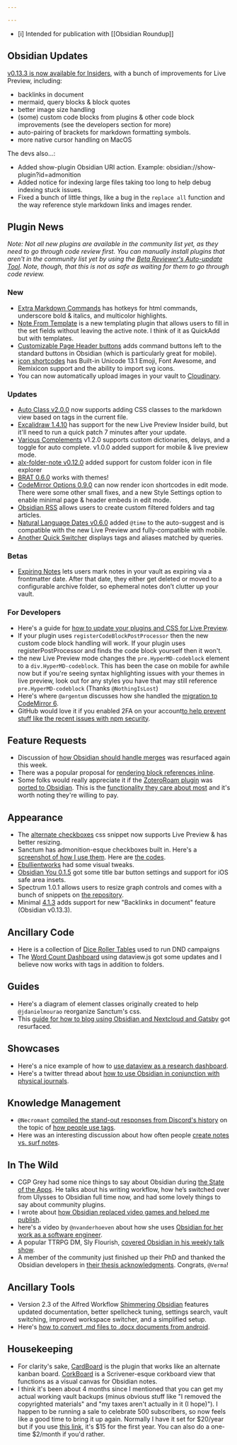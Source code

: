 ```yaml
---

---
```


- [i] Intended for publication with [[Obsidian Roundup]]

## Obsidian Updates

[v0.13.3 is now available for Insiders](https://forum.obsidian.md/t/obsidian-release-v0-13-3-insider-build/27381), with a bunch of improvements for Live Preview, including: 

* backlinks in document
* mermaid, query blocks & block quotes
* better image size handling
* (some) custom code blocks from plugins & other code block improvements (see the developers section for more)
* auto-pairing of brackets for markdown formatting symbols.
* more native cursor handling on MacOS

The devs also...: 

- Added show-plugin Obsidian URI action. Example: obsidian://show-plugin?id=admonition
- Added notice for indexing large files taking too long to help debug indexing stuck issues.
- Fixed a bunch of little things, like a bug in the `replace all` function and the way reference style markdown links and images render.
 
## Plugin News

_Note: Not all new plugins are available in the community list yet, as they need to go through code review first. You can manually install plugins that aren't in the community list yet by using the [Beta Reviewer's Auto-update Tool](https://github.com/TfTHacker/obsidian42-brat). Note, though, that this is not as safe as waiting for them to go through code review._

### New

* [Extra Markdown Commands](https://github.com/chrisgrieser/obsidian-extra-md-commands) has hotkeys for html commands, underscore bold & italics, and multicolor highlights. 
* [Note From Template](https://github.com/mo-seph/obsidian-note-from-template) is a new templating plugin that allows users to fill in the set fields without leaving the active note. I think of it as QuickAdd but with templates. 
* [Customizable Page Header buttons](https://github.com/kometenstaub/customizable-page-header-buttons) adds command buttons left to the standard buttons in Obsidian (which is particularly great for mobile). 
* [icon shortcodes](https://github.com/aidenlx/obsidian-icon-shortcodes) has Built-in Unicode 13.1 Emoji, Font Awesome, and Remixicon support and the ability to import svg icons. 
* You can now automatically upload images in your vault to [Cloudinary](https://github.com/jordanhandy/obsidian-cloudinary-uploader). 

### Updates

* [Auto Class v2.0.0](https://github.com/OfficerHalf/obsidian-auto-class/releases/tag/2.0.0) now supports adding CSS classes to the markdown view based on tags in the current file. 
* [Excalidraw 1.4.10](https://github.com/zsviczian/obsidian-excalidraw-plugin/releases/tag/1.4.10) has support for the new Live Preview Insider build, but it'll need to run a quick patch 7 minutes after your update. 
* [Various Complements](https://github.com/tadashi-aikawa/obsidian-various-complements-plugin/releases/tag/1.2.0) v1.2.0 supports custom dictionaries, delays, and a toggle for auto complete. v1.0.0 added support for mobile & live preview mode. 
* [alx-folder-note v0.12.0](https://github.com/aidenlx/alx-folder-note/releases/tag/0.12.0) added support for custom folder icon in file explorer
* [BRAT 0.6.0](https://github.com/TfTHacker/obsidian42-brat) works with themes! 
* [CodeMirror Options 0.9.0](https://github.com/nothingislost/obsidian-codemirror-options) can now render icon shortcodes in edit mode. There were some other small fixes, and a new Style Settings option to enable minimal page & header embeds in edit mode.
* [Obsidian RSS](https://github.com/joethei/obsidian-rss) allows users to create custom filtered folders and tag articles. 
* [Natural Language Dates v0.6.0](https://github.com/argenos/nldates-obsidian/releases/tag/0.6.0) added `@time` to the auto-suggest and is compatible with the new Live Preview and fully-compatible with mobile.
* [Another Quick Switcher](https://github.com/tadashi-aikawa/obsidian-another-quick-switcher/releases/tag/2.0.0) displays tags and aliases matched by queries. 

### Betas

* [Expiring Notes](https://github.com/joerncodes/obsidian-expiring-notes) lets users mark notes in your vault as expiring via a frontmatter date. After that date, they either get deleted or moved to a configurable archive folder, so ephemeral notes don’t clutter up your vault. 


### For Developers

* Here's a guide for [how to update your plugins and CSS for Live Preview](https://publish.obsidian.md/hub/04+-+Guides%2C+Workflows%2C+%26+Courses/Guides/How+to+update+your+plugins+and+CSS+for+live+preview). 
* If your plugin uses `registerCodeBlockPostProcessor` then the new custom code block handling will work. If your plugin uses registerPostProcessor and finds the code block yourself then it won't. 
* the new Live Preview mode changes the `pre.HyperMD-codeblock` element to a `div.HyperMD-codeblock`. This has been the case on mobile for awhile now but if you're seeing syntax highlighting issues with your themes in live preview, look out for any styles you have that may still reference `pre.HyperMD-codeblock` (Thanks `@NothingIsLost`)
* Here's where `@argentum` discusses how she handled the [migration to CodeMirror 6](http://discordapp.com/channels/686053708261228577/840286264964022302/910526814177329193). 
* GitHub would love it if you enabled 2FA on your account[to help prevent stuff like the recent issues with npm security](https://github.blog/2021-11-15-githubs-commitment-to-npm-ecosystem-security/). 

## Feature Requests

* Discussion of [how Obsidian should handle merges](https://forum.obsidian.md/t/add-a-toggle-to-disable-automatic-merging-of-changes/14874) was resurfaced again this week. 
* There was a popular proposal for [rendering block references inline](https://forum.obsidian.md/t/a-proposal-for-rendering-block-references-inline/27093). 
* Some folks would really appreciate it if the [ZoteroRoam plugin](https://alix-lahuec.gitbook.io/zotero-roam/) was [ported to Obsidian](https://discord.com/channels/686053708261228577/840286264964022302/909658819880177664). This is the [functionality they care about most](https://www.dropbox.com/s/a3ktpw8wbexhdpq/Screen%20Recording%202021-11-15%20at%202.58.20%20pm.mov?dl=0) and it's worth noting they're willing to pay.

## Appearance

* The [alternate checkboxes](https://github.com/SlRvb/Obsidian--ITS-Theme/blob/main/S%20-%20Checkboxes.css) css snippet now supports Live Preview & has better resizing. 
* Sanctum has admonition-esque checkboxes built in. Here's a [screenshot of how I use them](https://discord.com/channels/686053708261228577/744933215063638183/909883363505098853). Here are [the codes](http://discordapp.com/channels/686053708261228577/702656734631821413/909186409087246406). 
* [Ebullientworks](https://github.com/ebullient/obsidian-theme-ebullientworks) had some visual tweaks. 
* [Obsidian You 0.1.5](https://github.com/selfire1/obsidian-you-theme/releases/tag/0.1.4) got some title bar button settings and support for iOS safe area insets. 
* Spectrum 1.0.1 allows users to resize graph controls and comes with a bunch of snippets on [the repository](https://github.com/Braweria/Spectrum/tree/main/snippets).
* Minimal [4.1.3](https://github.com/kepano/obsidian-minimal/releases/tag/4.1.3) adds support for new "Backlinks in document" feature (Obsidian v0.13.3).

## Ancillary Code
* Here is a collection of [Dice Roller Tables](https://github.com/WychWitch/Obsidian-Dice-Roller-Tables) used to run DND campaigns
* The [Word Count Dashboard](https://gist.github.com/chrisgrieser/ac16a80cdd9e8e0e84606cc24e35ad99#file-word-count-dashboard-md) using dataview.js got some updates and I believe now works with tags in addition to folders. 

## Guides

* Here's a diagram of element classes originally created to help `@jdanielmourao` reorganize Sanctum's css.
* This [guide for how to blog using Obsidian and Nextcloud and Gatsby](https://andri.dk/blog/2021/blogging-with-obsidian-gatsby-and-nextcloud) got resurfaced. 

## Showcases

* Here's a nice example of how to [use dataview as a research dashboard](https://discord.com/channels/686053708261228577/744933215063638183/909203223011811348). 
* Here's a twitter thread about [how to use Obsidian in conjunction with physical journals](https://twitter.com/anthonybaker/status/1459547762517688327). 

## Knowledge Management

* `@Necromant` [compiled the stand-out responses from Discord's history](http://discordapp.com/channels/686053708261228577/710585052769157141/910921442059759656) on the topic of [how people use tags](https://cdn.discordapp.com/attachments/710585052769157141/910921439417364560/Howpeopleusetags.jpg). 
* Here was an interesting discussion about how often people [create notes vs. surf notes](https://www.reddit.com/r/ObsidianMD/comments/qwvhhx/seasoned_obsidian_users_how_much_of_your_time_is/). 

## In The Wild

* CGP Grey had some nice things to say about Obsidian during [the State of the Apps](https://overcast.fm/+E7b7c7ryM/2:10:06). He talks about his writing workflow, how he’s switched over from Ulysses to Obsidian full time now, and had some lovely things to say about community plugins.
* I wrote about [how Obsidian replaced video games and helped me publish](https://eleanorkonik.com/obsidian-replaced-games-now-prolific/). 
* here's a video by `@nvanderhoeven` about how she uses [Obsidian for her work as a software engineer](https://www.youtube.com/watch?v=D7e1ud_Dk24).
* A popular TTRPG DM, Sly Flourish, [covered Obsidian in his weekly talk show](https://www.youtube.com/watch?v=Dh1nybxv_vQ&t=235s). 
* A member of the community just finished up their PhD and thanked the Obsidian developers in [their thesis acknowledgments](https://discord.com/channels/686053708261228577/694233507500916796/911096399603593226). Congrats, `@Verma`!
## Ancillary Tools

* Version 2.3 of the Alfred Workflow [Shimmering Obsidian](https://github.com/chrisgrieser/shimmering-obsidian#installation--configuration) features updated documentation, better spellcheck tuning, settings search, vault switching, improved workspace switcher, and a simplified setup. 
* Here's [how to convert .md files to .docx documents from android](https://forum.obsidian.md/t/how-to-convert-md-files-to-docx-documents-directly-from-your-android-phone/27326). 

## Housekeeping

* For clarity's sake, [CardBoard](https://github.com/roovo/obsidian-card-board) is the plugin that works like an alternate kanban board. [CorkBoard](https://github.com/jmilldotdev/obsidian-corkboard) is a Scrivener-esque corkboard view that functions as a visual canvas for Obsidian notes. 
* I think it's been about 4 months since I mentioned that you can get my actual working vault backups (minus obvious stuff like "I removed the copyrighted materials" and "my taxes aren't actually in it (I hope)"). I happen to be running a sale to celebrate 500 subscribers, so now feels like a good time to bring it up again. Normally I have it set for $20/year but if you use [this link](https://newsletter.eleanorkonik.com/100-500), it's $15 for the first year. You can also do a one-time $2/month if you'd rather. 